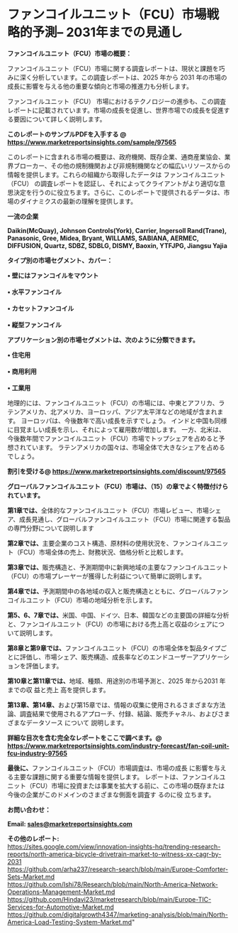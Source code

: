 # ファンコイルユニット（FCU）市場戦略的予測– 2031年までの見通し

<strong><b>ファンコイルユニット（FCU）市場の概要：</b></strong>

ファンコイルユニット（FCU）市場に関する調査レポートは、現状と課題を巧みに深く分析しています。この調査レポートは、2025 年から 2031 年の市場の成長に影響を与える他の重要な傾向と市場の推進力も分析します。

ファンコイルユニット（FCU） 市場におけるテクノロジーの進歩も、この調査レポートに記載されています。市場の成長を促進し、世界市場での成長を促進する要因について詳しく説明します。

<strong>このレポートのサンプルPDFを入手する @ <a href=https://www.marketreportsinsights.com/sample/97565>https://www.marketreportsinsights.com/sample/97565</a></strong>

このレポートに含まれる市場の概要は、政府機関、既存企業、通商産業協会、業界ブローカー、その他の規制機関および非規制機関などの幅広いリソースからの情報を提供します。これらの組織から取得したデータは ファンコイルユニット（FCU） の調査レポートを認証し、それによってクライアントがより適切な意思決定を行うのに役立ちます。さらに、このレポートで提供されるデータは、市場のダイナミクスの最新の理解を提供します。

<strong>一流の企業</strong>

<strong><b>Daikin(McQuay), Johnson Controls(York), Carrier, Ingersoll Rand(Trane), Panasonic, Gree, Midea, Bryant, WILLAMS, SABIANA, AERMEC, DIFFUSION, Quartz, SDBZ, SDBLG, DISMY, Baoxin, YTFJPG, Jiangsu Yajia</b></strong>

<strong><b>タイプ別の市場セグメント、カバー：</b></strong>

<strong>• 壁にはファンコイルをマウント<br><br>• 水平ファンコイル<br><br>• カセットファンコイル<br><br>• 縦型ファンコイル</strong>

<strong><b>アプリケーション別の市場セグメントは、次のように分類できます。</b></strong>

<strong>• 住宅用<br><br>• 商用利用<br><br>• 工業用</strong>

 地理的には、ファンコイルユニット（FCU）の市場には、中東とアフリカ、ラテンアメリカ、北アメリカ、ヨーロッパ、アジア太平洋などの地域が含まれます。 ヨーロッパは、今後数年で高い成長を示すでしょう。 インドと中国も同様に目覚ましい成長を示し、それによって雇用数が増加します。 一方、北米は、今後数年間でファンコイルユニット（FCU）市場でトップシェアを占めると予想されています。 ラテンアメリカの国々は、市場全体で大きなシェアを占めるでしょう。

<strong>割引を受ける@ <a href=https://www.marketreportsinsights.com/discount/97565>https://www.marketreportsinsights.com/discount/97565</a></strong>

<strong><b>グローバルファンコイルユニット（FCU）市場は、（15）の章でよく特徴付けられています。</b></strong>

<strong><b>第</b></strong><strong><b>1章では、</b></strong>全体的なファンコイルユニット（FCU）市場レビュー、市場シェア、成長見通し、グローバルファンコイルユニット（FCU）市場に関連する製品の専門分野について説明します

<strong><b>第2章では、</b></strong>主要企業のコスト構造、原材料の使用状況を、ファンコイルユニット（FCU）市場全体の売上、財務状況、価格分析と比較します。

<strong><b>第3章では、</b></strong>販売構造と、予測期間中に新興地域の主要なファンコイルユニット（FCU）の市場プレーヤーが獲得した利益について簡単に説明します。

<strong><b>第4章では、</b></strong>予測期間中の各地域の収入と販売構造とともに、グローバルファンコイルユニット（FCU）市場の地域分析を示します。

<strong><b>第5、6、7章では、</b></strong>米国、中国、ドイツ、日本、韓国などの主要国の詳細な分析と、ファンコイルユニット（FCU）の市場における売上高と収益のシェアについて説明します。

<strong><b>第8章と第9章では、</b></strong>ファンコイルユニット（FCU）の市場全体を製品タイプごとに評価し、市場シェア、販売構造、成長率などのエンドユーザーアプリケーションを評価します。

<strong><b>第10章と第11章では、</b></strong>地域、種類、用途別の市場予測と、2025 年から2031 年までの収 益と売上 高を提供します。

<strong><b>第13章、第14章、</b></strong>および第15章では、情報の収集に使用されるさまざまな方法論、調査結果で使用されるアプローチ、付録、結論、販売チャネル、およびさまざまなデータソース について 説明します。

<strong>詳細な目次を含む完全なレポートをここで調べます。@ <a href=https://www.marketreportsinsights.com/industry-forecast/fan-coil-unit-fcu-industry-97565>https://www.marketreportsinsights.com/industry-forecast/fan-coil-unit-fcu-industry-97565</a></strong>

<strong><b>最後に、</b></strong>ファンコイルユニット（FCU）市場調査は、市場の成長 に影響を</a>与える主要な課題に関する重要な情報を提供します。 レポートは、ファンコイルユニット（FCU）市場に投資または事業を拡大する前に、この市場の既存または今後の企業がこのドメインのさまざまな側面を調査す るのに役 立ちます。

<strong><b>お問い合わせ：</b></strong>

<strong>Email: </strong><a href=mailto:sales@marketreportsinsights.com><strong>sales@marketreportsinsights.com</strong></a>

<strong>その他のレポート:</strong>
<br>
<a href=https://sites.google.com/view/innovation-insights-hq/trending-research-reports/north-america-bicycle-drivetrain-market-to-witness-xx-cagr-by-2031>https://sites.google.com/view/innovation-insights-hq/trending-research-reports/north-america-bicycle-drivetrain-market-to-witness-xx-cagr-by-2031</a>
<br>
<a href=https://github.com/arha237/research-search/blob/main/Europe-Comforter-Sets-Market.md>https://github.com/arha237/research-search/blob/main/Europe-Comforter-Sets-Market.md</a>
<br>
<a href=https://github.com/Ishi78/Research/blob/main/North-America-Network-Operations-Management-Market.md>https://github.com/Ishi78/Research/blob/main/North-America-Network-Operations-Management-Market.md</a>
<br>
<a href=https://github.com/Hindavi23/marketresearch/blob/main/Europe-TIC-Services-for-Automotive-Market.md>https://github.com/Hindavi23/marketresearch/blob/main/Europe-TIC-Services-for-Automotive-Market.md</a>
<br>
<a href=https://github.com/digitalgrowth4347/marketing-analysis/blob/main/North-America-Load-Testing-System-Market.md>https://github.com/digitalgrowth4347/marketing-analysis/blob/main/North-America-Load-Testing-System-Market.md</a>"
